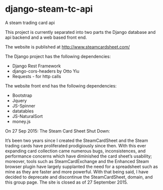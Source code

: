 django-steam-tc-api
===================

A steam trading card api

This project is currently separated into two parts
the Django database and api backend and a web based
front end.

The website is published at http://www.steamcardsheet.com/

The Django project has the following dependencies:
* Django Rest Framework
* django-cors-headers by Otto Yiu
* Requests - for http calls

The website front end has the following dependencies:
* Bootstrap
* Jquery
* JS-Spinner
* datatables
* JS-NaturalSort
* money.js

On 27 Sep 2015: The Steam Card Sheet Shut Down:

It’s been two years since I created the SteamCardSheet and the Steam trading cards have proliferated prodigiously since then. With this ever expanding card collection came numerous bugs, inconsistences, and performance concerns which have diminished the card sheet’s usability; moreover, tools such as SteamCardExchange and the Enhanced Steam browser plugin have largely supplanted the need for a spreadsheet such as mine as they are faster and more powerful. With that being said, I have decided to deprecate and discontinue the SteamCardSheet, domain, and this group page. The site is closed as of 27 September 2015.
